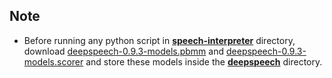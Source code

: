 ## Note
- Before running any python script in **[speech-interpreter](https://github.com/ZeSun037/UCSD-CSE-118-218-Team-4/tree/speech-interpreter/speech-interpreter)** directory, download [deepspeech-0.9.3-models.pbmm](https://github.com/mozilla/DeepSpeech/releases/download/v0.9.3/deepspeech-0.9.3-models.pbmm) and [deepspeech-0.9.3-models.scorer](https://github.com/mozilla/DeepSpeech/releases/download/v0.9.3/deepspeech-0.9.3-models.scorer) and store these models inside the **[deepspeech](https://github.com/ZeSun037/UCSD-CSE-118-218-Team-4/tree/speech-interpreter/speech-interpreter/deepspeech)** directory.